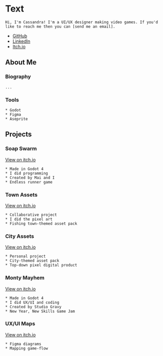 # Text

```
Hi, I'm Cassandra! I'm a UI/UX designer making video games. If you'd like to reach me then you can [send me an email].
```

* [GitHub](https://github.com/cassandracarlos)
* [LinkedIn](https://www.linkedin.com/in/cassandracarlos/)
* [Itch.io](https://casscarlos.itch.io/)

## About Me

### Biography

```
...
```

### Tools

```
* Godot
* Figma
* Aseprite
```

## Projects

### Soap Swarm

[View on itch.io](https://maib.itch.io/montymayhem)

```
* Made in Godot 4
* I did programming
* Created by Mai and I
* Endless runner game
```

### Town Assets

[View on itch.io](https://maib.itch.io/montymayhem)

```
* Collaborative project
* I did the pixel art
* Fishing town-themed asset pack
```

### City Assets

[View on itch.io](https://maib.itch.io/montymayhem)

```
* Personal project
* City-themed asset pack
* Top-down pixel digital product
```

### Monty Mayhem

[View on itch.io](https://maib.itch.io/montymayhem)

```
* Made in Godot 4
* I did UX/UI and coding
* Created by Studio Gravy
* New Year, New Skills Game Jam
```

### UX/UI Maps

[View on itch.io](https://maib.itch.io/montymayhem)

```
* Figma diagrams
* Mapping game-flow
```
